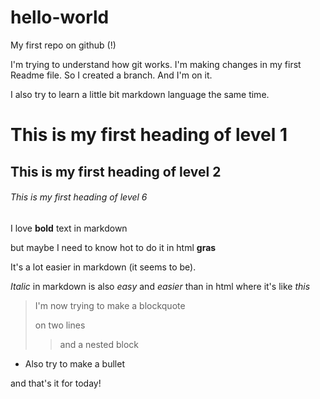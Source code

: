 # hello-world
My first repo on github (!)

I'm trying  to understand how git works. I'm making changes in my first Readme file. 
So I created a branch. And I'm on it.

I also try to learn a little bit markdown language the same time.


# This is my first heading of level 1

## This is my first heading of level 2

###### This is my first heading of level 6    

I love **bold** text in markdown

but maybe I need to know hot to do it in html <strong> gras </strong>  

It's a lot easier in markdown (it seems to be). 

*Italic* in markdown is also _easy_
and _easier_ than in html where it's like <em>this</em>

> I'm now trying to make a blockquote
>
> on two lines
>
>> and a nested block

* Also try to make a bullet 

and that's it for today!


